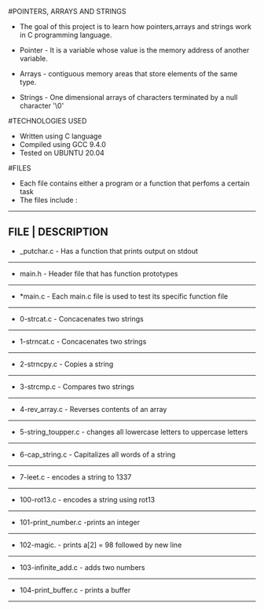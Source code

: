 #POINTERS, ARRAYS AND STRINGS

* The goal of this project is to learn how pointers,arrays and strings work in C programming language.

* Pointer - It is a variable whose value is the memory address of another variable.
* Arrays - contiguous memory areas that store elements of the same type.
* Strings - One dimensional arrays of characters terminated by a null character '\0'

#TECHNOLOGIES USED

* Written using C language
* Compiled using GCC 9.4.0
* Tested on UBUNTU 20.04

#FILES

- Each file contains either a program or a function that perfoms a certain task
- The files include :

-----------------------------------------------------------------------------------------------------------------------------------------------------------------------
   FILE                                                              |                                DESCRIPTION
------------------------------------------------------------------------------------------------------------------------------------------------------------------------
* _putchar.c   -  Has a function that prints output on stdout
-----------------------------------------------------------------------------------------------------------------------------------------------------------------------
* main.h       - Header file that has function prototypes
-----------------------------------------------------------------------------------------------------------------------------------------------------------------------
* *main.c      - Each main.c file is used to test its specific function file
-----------------------------------------------------------------------------------------------------------------------------------------------------------------------
* 0-strcat.c   - Concacenates two strings
-----------------------------------------------------------------------------------------------------------------------------------------------------------------------
* 1-strncat.c  - Concacenates two strings
-----------------------------------------------------------------------------------------------------------------------------------------------------------------------
* 2-strncpy.c  - Copies a string
-----------------------------------------------------------------------------------------------------------------------------------------------------------------------
* 3-strcmp.c   - Compares two strings
-----------------------------------------------------------------------------------------------------------------------------------------------------------------------
* 4-rev_array.c - Reverses contents of an array
-----------------------------------------------------------------------------------------------------------------------------------------------------------------------
* 5-string_toupper.c - changes all lowercase letters to uppercase letters
-----------------------------------------------------------------------------------------------------------------------------------------------------------------------
* 6-cap_string.c - Capitalizes all words of a string
-----------------------------------------------------------------------------------------------------------------------------------------------------------------------
* 7-leet.c - encodes a string to 1337
-----------------------------------------------------------------------------------------------------------------------------------------------------------------------
* 100-rot13.c - encodes a string using rot13
-----------------------------------------------------------------------------------------------------------------------------------------------------------------------
* 101-print_number.c -prints an integer
-----------------------------------------------------------------------------------------------------------------------------------------------------------------------
* 102-magic. - prints a[2] = 98 followed by new line
-----------------------------------------------------------------------------------------------------------------------------------------------------------------------
* 103-infinite_add.c - adds two numbers
-----------------------------------------------------------------------------------------------------------------------------------------------------------------------
* 104-print_buffer.c - prints a buffer
------------------------------------------------------------------------------------------------------------------------------------------------------------------------
